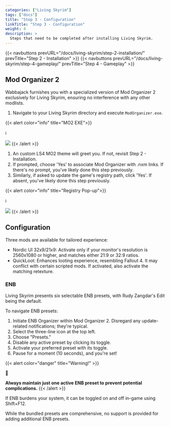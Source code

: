 ```yaml
---
categories: ["Living Skyrim"]
tags: ["docs"] 
title: "Step 3 - Configuration"
linkTitle: "Step 3 - Configuration"
weight: 4
description: >
  Steps that need to be completed after installing Living Skyrim.
---
```


{{< navbuttons prevURL="/docs/living-skyrim/step-2-installation/" prevTitle="Step 2 - Installation" >}}
{{< navbuttons prevURL="/docs/living-skyrim/step-4-gameplay/" prevTitle="Step 4 - Gameplay" >}}

## Mod Organizer 2

Wabbajack furnishes you with a specialized version of Mod Organizer 2 exclusively for Living Skyrim, ensuring no interference with any other modlists.

1. Navigate to your Living Skyrim directory and execute `ModOrganizer.exe`.

{{< alert color="info" title="MO2 EXE">}}
<div class="alert-icon">ℹ️</div>

![](https://i.imgur.com/tN1FqLH.png)
{{< /alert >}}

1. An custom LS4 MO2 theme will greet you. If not, revisit Step 2 - Installation.
2. If prompted, choose 'Yes' to associate Mod Organizer with .nxm links. If there's no prompt, you've likely done this step previously.
3. Similarly, if asked to update the game's registry path, click 'Yes'. If absent, you've likely done this step previously.

{{< alert color="info" title="Registry Pop-up">}}
<div class="alert-icon">ℹ️</div>

![](https://i.imgur.com/LNIgW8o.png)
{{< /alert >}}

## Configuration

Three mods are available for tailored experience:

- Nordic UI 32x9/21x9: Activate only if your monitor's resolution is 2560x1080 or higher, and matches either 21:9 or 32:9 ratios.
- QuickLoot: Enhances looting experience, resembling Fallout 4. It may conflict with certain scripted mods. If activated, also activate the matching retexture.

### ENB
Living Skyrim presents six selectable ENB presets, with Rudy Zangdar's Edit being the default.

To navigate ENB presets:

1. Initiate ENB Organizer within Mod Organizer 2. Disregard any update-related notifications; they're typical.
2. Select the three-line icon at the top left.
3. Choose "Presets."
4. Disable any active preset by clicking its toggle.
5. Activate your preferred preset with its toggle.
6. Pause for a moment (10 seconds), and you're set!

{{< alert color="danger" title="Warning!" >}}
<div class="alert-icon">🛑</div>

**Always maintain just one active ENB preset to prevent potential complications.**
{{< /alert >}}

If ENB burdens your system, it can be toggled on and off in-game using Shift+F12.

While the bundled presets are comprehensive, no support is provided for adding additional ENB presets.

